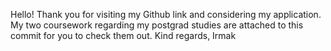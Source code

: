 Hello! 
Thank you for visiting my Github link and considering my application. 
My two coursework regarding my postgrad studies are attached to this commit for you to check them out.
Kind regards,
Irmak
